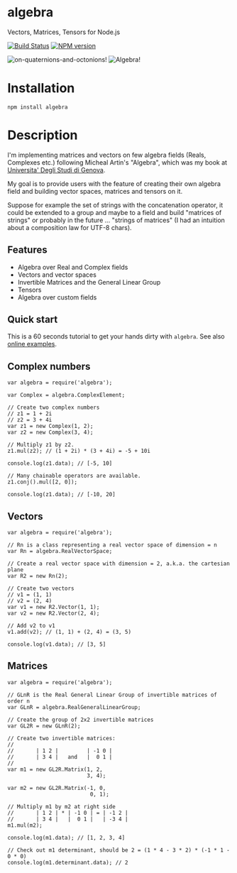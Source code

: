 algebra
=======

Vectors, Matrices, Tensors for Node.js

[![Build Status](https://travis-ci.org/fibo/algebra.png?branch=master)](https://travis-ci.org/fibo/algebra?branch=master) [![NPM version](https://badge.fury.io/js/algebra.png)](http://badge.fury.io/js/algebra)

![on-quaternions-and-octonions!](http://www.g14n.info/algebra/img/Cover-OnQuaternionsAndOctonions.png) ![Algebra!](http://www.g14n.info/algebra/img/Cover-Algebra.png)
 
# Installation

    npm install algebra

# Description

I'm implementing matrices and vectors on few algebra fields
(Reals, Complexes etc.) following Micheal Artin's "Algebra",
which was my book at [Universita' Degli Studi di Genova](http://www.dima.unige.it).

My goal is to provide users with the feature of creating their own algebra field and building vector spaces, matrices and tensors on it.

Suppose for example the set of strings with the concatenation operator,
it could be extended to a group and maybe to a field and build "matrices of strings" or probably in the future ... "strings of matrices" (I had an intuition about a composition law for UTF-8 chars).

## Features

* Algebra over Real and Complex fields
* Vectors and vector spaces
* Invertible Matrices and the General Linear Group
* Tensors
* Algebra over custom fields

## Quick start

This is a 60 seconds tutorial to get your hands dirty with `algebra`.
See also [online examples](http://www.g14n.info/algebra/examples).

## Complex numbers

    var algebra = require('algebra');

    var Complex = algebra.ComplexElement;

    // Create two complex numbers
    // z1 = 1 + 2i
    // z2 = 3 + 4i
    var z1 = new Complex(1, 2);
    var z2 = new Complex(3, 4);

    // Multiply z1 by z2.
    z1.mul(z2); // (1 + 2i) * (3 + 4i) = -5 + 10i

    console.log(z1.data); // [-5, 10]

    // Many chainable operators are available.
    z1.conj().mul([2, 0]);

    console.log(z1.data); // [-10, 20]

## Vectors

    var algebra = require('algebra');

    // Rn is a class representing a real vector space of dimension = n
    var Rn = algebra.RealVectorSpace;

    // Create a real vector space with dimension = 2, a.k.a. the cartesian plane
    var R2 = new Rn(2);

    // Create two vectors
    // v1 = (1, 1)
    // v2 = (2, 4)
    var v1 = new R2.Vector(1, 1);
    var v2 = new R2.Vector(2, 4);

    // Add v2 to v1
    v1.add(v2); // (1, 1) + (2, 4) = (3, 5)

    console.log(v1.data); // [3, 5]

## Matrices

    var algebra = require('algebra');

    // GLnR is the Real General Linear Group of invertible matrices of order n
    var GLnR = algebra.RealGeneralLinearGroup;

    // Create the group of 2x2 invertible matrices
    var GL2R = new GLnR(2);

    // Create two invertible matrices:
    //
    //       | 1 2 |         | -1 0 |
    //       | 3 4 |   and   |  0 1 |
    //
    var m1 = new GL2R.Matrix(1, 2,
                             3, 4);

    var m2 = new GL2R.Matrix(-1, 0,
                              0, 1);

    // Multiply m1 by m2 at right side
    //       | 1 2 | * | -1 0 | = | -1 2 |
    //       | 3 4 |   |  0 1 |   | -3 4 |
    m1.mul(m2);

    console.log(m1.data); // [1, 2, 3, 4]

    // Check out m1 determinant, should be 2 = (1 * 4 - 3 * 2) * (-1 * 1 - 0 * 0)
    console.log(m1.determinant.data); // 2

